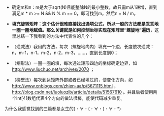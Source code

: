 - 确定m和n：m是大于sqrt(N)且能整除N的最小整数，故只需m从1递增，直到满足m * m >= N && N % m == 0，即可找到m，然后n = N / m。

- **填充旋转矩阵：**这个估计很难直接找出通项公式，所以一般的方法都是乖乖地一圈一圈地赋值。那么关键就是**如何控制坐标实现在矩阵里“螺旋地”遍历**，这里总结一下我看到的方法中代表性的几个：
 - （递减法）我用的方法，每次（螺旋地向内）填充一个边，长度依次递减：n，m-1，n-1，m-2，n-2，m-3，……，直到长度到0；
 - （矩形法）一圈一圈的填，每次通过矩形四边的坐标确定边界，如
http://www.liuchuo.net/archives/2070 ；
 - （碰壁法）每次到达矩阵外部或者已经填过的，便变化方向，如
http://www.cnblogs.com/zhien-aa/p/5671115.html ，
http://blog.csdn.net/luoluozlb/article/details/51567610 。并且后者使用两个int[4]数组代表4个方向的做法很棒，能使代码减少重复。

 为什么我感觉找到的三篇都是女生的(・∀・(・∀・(・∀・*)
